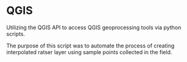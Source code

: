 # QGIS
Utilizing the QGIS API to access QGIS geoprocessing tools via python scripts.

The purpose of this script was to automate the process of creating interpolated ratser layer using sample points collected in the field.
